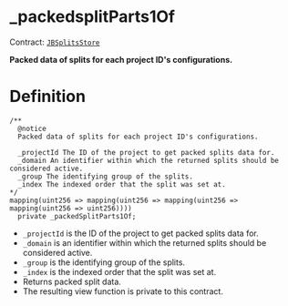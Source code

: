 # _packedsplitParts1Of

Contract: [`JBSplitsStore`](/protocol/api/contracts/jbsplitsstore/README.md)​‌

**Packed data of splits for each project ID's configurations.**

# Definition

```solidity
/** 
  @notice
  Packed data of splits for each project ID's configurations.

  _projectId The ID of the project to get packed splits data for.
  _domain An identifier within which the returned splits should be considered active.
  _group The identifying group of the splits.
  _index The indexed order that the split was set at.
*/
mapping(uint256 => mapping(uint256 => mapping(uint256 => mapping(uint256 => uint256))))
  private _packedSplitParts1Of;
```

* `_projectId` is the ID of the project to get packed splits data for.
* `_domain` is an identifier within which the returned splits should be considered active.
* `_group` is the identifying group of the splits.
* `_index` is the indexed order that the split was set at.
* Returns packed split data.
* The resulting view function is private to this contract.
